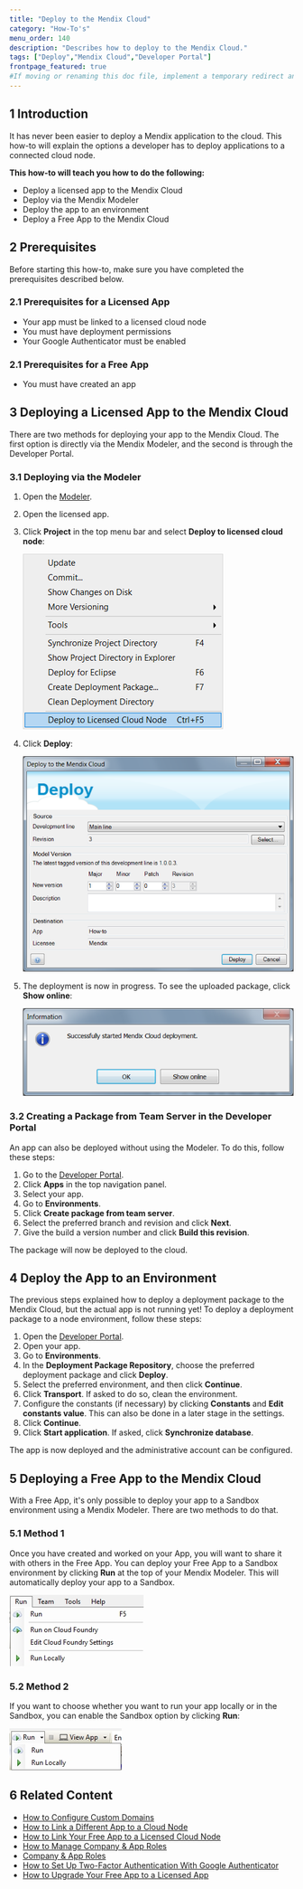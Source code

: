 ```yaml
---
title: "Deploy to the Mendix Cloud"
category: "How-To's"
menu_order: 140
description: "Describes how to deploy to the Mendix Cloud."
tags: ["Deploy","Mendix Cloud","Developer Portal"]
frontpage_featured: true
#If moving or renaming this doc file, implement a temporary redirect and let the respective team know they should update the URL in the product. See Mapping to Products for more details.
---
```


## 1 Introduction

It has never been easier to deploy a Mendix application to the cloud. This how-to will explain the options a developer has to deploy applications to a connected cloud node.

**This how-to will teach you how to do the following:**

* Deploy a licensed app to the Mendix Cloud
* Deploy via the Mendix Modeler
* Deploy the app to an environment
* Deploy a Free App to the Mendix Cloud

## 2 Prerequisites

Before starting this how-to, make sure you have completed the prerequisites described below.

### 2.1 Prerequisites for a Licensed App

* Your app must be linked to a licensed cloud node
* You must have deployment permissions
* Your Google Authenticator must be enabled

### 2.1 Prerequisites for a Free App

* You must have created an app

## 3 Deploying a Licensed App to the Mendix Cloud

There are two methods for deploying your app to the Mendix Cloud. The first option is directly via the Mendix Modeler, and the second is through the Developer Portal.

### 3.1 Deploying via the Modeler

1. Open the [Modeler](http://appstore.home.mendix.com/link/modeler/).
2. Open the licensed app.
3. Click **Project** in the top menu bar and select **Deploy to licensed cloud node**:

    ![](attachments/deploy/18581233.png)

4. Click **Deploy**:

    ![](attachments/deploy/18581232.png)

5. The deployment is now in progress. To see the uploaded package, click **Show online**:

    ![](attachments/deploy/18581231.png)

### 3.2 Creating a Package from Team Server in the Developer Portal

An app can also be deployed without using the Modeler. To do this, follow these steps:

1. Go to the [Developer Portal](http://home.mendix.com).
2. Click **Apps** in the top navigation panel.
3. Select your app.
4. Go to **Environments**.
5. Click **Create package from team server**.
6. Select the preferred branch and revision and click **Next**.
7. Give the build a version number and click **Build this revision**.

The package will now be deployed to the cloud.

## 4 Deploy the App to an Environment

The previous steps explained how to deploy a deployment package to the Mendix Cloud, but the actual app is not running yet! To deploy a deployment package to a node environment, follow these steps:

1. Open the [Developer Portal](http://home.mendix.com).
2. Open your app.
2. Go to **Environments**.
3. In the **Deployment Package Repository**, choose the preferred deployment package and click **Deploy**.
4. Select the preferred environment, and then click **Continue**.
5. Click **Transport**. If asked to do so, clean the environment.
6. Configure the constants (if necessary) by clicking **Constants** and **Edit constants value**. This can also be done in a later stage in the settings.
7. Click **Continue**.
8. Click **Start application**. If asked, click **Synchronize database**.

The app is now deployed and the administrative account can be configured.

## 5 Deploying a Free App to the Mendix Cloud

With a Free App, it's only possible to deploy your app to a Sandbox environment using a Mendix Modeler. There are two methods to do that.

### 5.1 Method 1

Once you have created and worked on your App, you will want to share it with others in the Free App. You can deploy your Free App to a Sandbox environment by clicking **Run** at the top of your Mendix Modeler. This will automatically deploy your app to a Sandbox.

![](attachments/deploy/runapp2.jpg)

### 5.2 Method 2

If you want to choose whether you want to run your app locally or in the Sandbox, you can enable the Sandbox option by clicking **Run**:

![](attachments/deploy/runapp.jpg)

## 6 Related Content

* [How to Configure Custom Domains](custom-domains)
* [How to Link a Different App to a Cloud Node](how-to-link-a-different-app-to-a-node)
* [How to Link Your Free App to a Licensed Cloud Node](how-to-link-app-to-node)
* [How to Manage Company & App Roles](/developerportal/company-app-roles/manage-roles)
* [Company & App Roles](/developerportal/company-app-roles/index)
* [How to Set Up Two-Factor Authentication With Google Authenticator](/howtogeneral/support/how-to-set-up-two-factor-authentication-with-google-authenticator)
* [How to Upgrade Your Free App to a Licensed App](how-to-upgrade-free-app)
